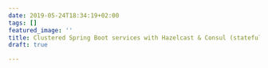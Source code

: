 ```yaml
---
date: 2019-05-24T18:34:19+02:00
tags: []
featured_image: ''
title: Clustered Spring Boot services with Hazelcast & Consul (stateful & stateless)
draft: true

---
```

